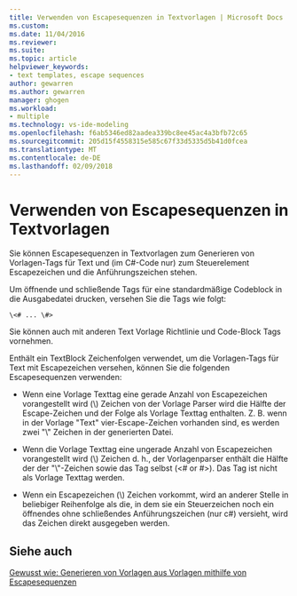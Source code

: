 ```yaml
---
title: Verwenden von Escapesequenzen in Textvorlagen | Microsoft Docs
ms.custom: 
ms.date: 11/04/2016
ms.reviewer: 
ms.suite: 
ms.topic: article
helpviewer_keywords:
- text templates, escape sequences
author: gewarren
ms.author: gewarren
manager: ghogen
ms.workload:
- multiple
ms.technology: vs-ide-modeling
ms.openlocfilehash: f6ab5346ed82aadea339bc8ee45ac4a3bfb72c65
ms.sourcegitcommit: 205d15f4558315e585c67f33d5335d5b41d0fcea
ms.translationtype: MT
ms.contentlocale: de-DE
ms.lasthandoff: 02/09/2018
---
```

# <a name="using-escape-sequences-in-text-templates"></a>Verwenden von Escapesequenzen in Textvorlagen
Sie können Escapesequenzen in Textvorlagen zum Generieren von Vorlagen-Tags für Text und (im C#-Code nur) zum Steuerelement Escapezeichen und die Anführungszeichen stehen.  
  
 Um öffnende und schließende Tags für eine standardmäßige Codeblock in die Ausgabedatei drucken, versehen Sie die Tags wie folgt:  
  
```  
\<# ... \#>  
```  
  
 Sie können auch mit anderen Text Vorlage Richtlinie und Code-Block Tags vornehmen.  
  
 Enthält ein TextBlock Zeichenfolgen verwendet, um die Vorlagen-Tags für Text mit Escapezeichen versehen, können Sie die folgenden Escapesequenzen verwenden:  
  
-   Wenn eine Vorlage Texttag eine gerade Anzahl von Escapezeichen vorangestellt wird (\\) Zeichen von der Vorlage Parser wird die Hälfte der Escape-Zeichen und der Folge als Vorlage Texttag enthalten. Z. B. wenn in der Vorlage "Text" vier-Escape-Zeichen vorhanden sind, es werden zwei "\\" Zeichen in der generierten Datei.  
  
-   Wenn die Vorlage Texttag eine ungerade Anzahl von Escapezeichen vorangestellt wird (\\) Zeichen d. h., der Vorlagenparser enthält die Hälfte der der "\\"-Zeichen sowie das Tag selbst (\<# or #>). Das Tag ist nicht als Vorlage Texttag werden.  
  
-   Wenn ein Escapezeichen (\\) Zeichen vorkommt, wird an anderer Stelle in beliebiger Reihenfolge als die, in dem sie ein Steuerzeichen noch ein öffnendes ohne schließendes Anführungszeichen (nur c#) versieht, wird das Zeichen direkt ausgegeben werden.  
  
## <a name="see-also"></a>Siehe auch  
 [Gewusst wie: Generieren von Vorlagen aus Vorlagen mithilfe von Escapesequenzen](../modeling/how-to-generate-templates-from-templates-by-using-escape-sequences.md)